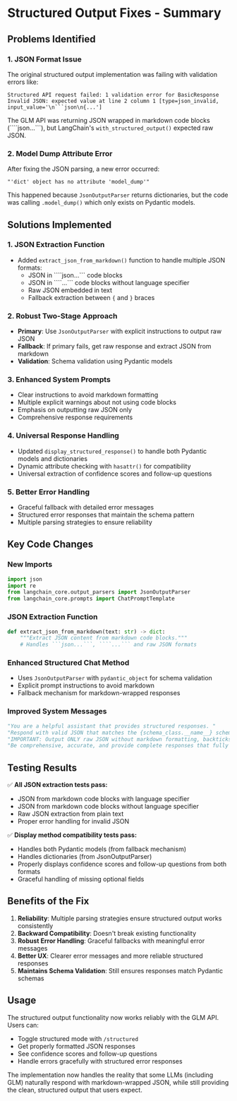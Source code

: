 # Structured Output Fixes - Summary

## Problems Identified

### 1. JSON Format Issue
The original structured output implementation was failing with validation errors like:
```
Structured API request failed: 1 validation error for BasicResponse
Invalid JSON: expected value at line 2 column 1 [type=json_invalid, input_value='\n```json\n{...']
```

The GLM API was returning JSON wrapped in markdown code blocks (````json...```), but LangChain's `with_structured_output()` expected raw JSON.

### 2. Model Dump Attribute Error
After fixing the JSON parsing, a new error occurred:
```
"'dict' object has no attribute 'model_dump'"
```

This happened because `JsonOutputParser` returns dictionaries, but the code was calling `.model_dump()` which only exists on Pydantic models.

## Solutions Implemented

### 1. **JSON Extraction Function**
- Added `extract_json_from_markdown()` function to handle multiple JSON formats:
  - JSON in ````json...``` code blocks
  - JSON in ````...``` code blocks without language specifier
  - Raw JSON embedded in text
  - Fallback extraction between `{` and `}` braces

### 2. **Robust Two-Stage Approach**
- **Primary**: Use `JsonOutputParser` with explicit instructions to output raw JSON
- **Fallback**: If primary fails, get raw response and extract JSON from markdown
- **Validation**: Schema validation using Pydantic models

### 3. **Enhanced System Prompts**
- Clear instructions to avoid markdown formatting
- Multiple explicit warnings about not using code blocks
- Emphasis on outputting raw JSON only
- Comprehensive response requirements

### 4. **Universal Response Handling**
- Updated `display_structured_response()` to handle both Pydantic models and dictionaries
- Dynamic attribute checking with `hasattr()` for compatibility
- Universal extraction of confidence scores and follow-up questions

### 5. **Better Error Handling**
- Graceful fallback with detailed error messages
- Structured error responses that maintain the schema pattern
- Multiple parsing strategies to ensure reliability

## Key Code Changes

### New Imports
```python
import json
import re
from langchain_core.output_parsers import JsonOutputParser
from langchain_core.prompts import ChatPromptTemplate
```

### JSON Extraction Function
```python
def extract_json_from_markdown(text: str) -> dict:
    """Extract JSON content from markdown code blocks."""
    # Handles ```json...```, ````...``` and raw JSON formats
```

### Enhanced Structured Chat Method
- Uses `JsonOutputParser` with `pydantic_object` for schema validation
- Explicit prompt instructions to avoid markdown
- Fallback mechanism for markdown-wrapped responses

### Improved System Messages
```python
"You are a helpful assistant that provides structured responses. "
"Respond with valid JSON that matches the {schema_class.__name__} schema. "
"IMPORTANT: Output ONLY raw JSON without markdown formatting, backticks, or code blocks. "
"Be comprehensive, accurate, and provide complete responses that fully address the user's request."
```

## Testing Results
✅ **All JSON extraction tests pass:**
- JSON from markdown code blocks with language specifier
- JSON from markdown code blocks without language specifier
- Raw JSON extraction from plain text
- Proper error handling for invalid JSON

✅ **Display method compatibility tests pass:**
- Handles both Pydantic models (from fallback mechanism)
- Handles dictionaries (from JsonOutputParser)
- Properly displays confidence scores and follow-up questions from both formats
- Graceful handling of missing optional fields

## Benefits of the Fix

1. **Reliability**: Multiple parsing strategies ensure structured output works consistently
2. **Backward Compatibility**: Doesn't break existing functionality
3. **Robust Error Handling**: Graceful fallbacks with meaningful error messages
4. **Better UX**: Clearer error messages and more reliable structured responses
5. **Maintains Schema Validation**: Still ensures responses match Pydantic schemas

## Usage
The structured output functionality now works reliably with the GLM API. Users can:
- Toggle structured mode with `/structured`
- Get properly formatted JSON responses
- See confidence scores and follow-up questions
- Handle errors gracefully with structured error responses

The implementation now handles the reality that some LLMs (including GLM) naturally respond with markdown-wrapped JSON, while still providing the clean, structured output that users expect.